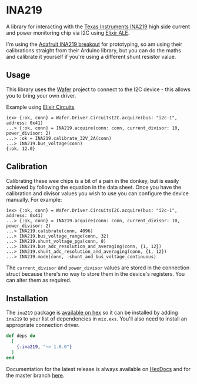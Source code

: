 # INA219

A library for interacting with the
[Texas Instruments INA219](http://www.ti.com/product/INA219)
high side current and power monitoring chip via I2C  using
[Elixir ALE](https://github.com/fhunleth/elixir_ale).

I'm using the [Adafruit INA219 breakout](https://www.adafruit.com/product/904)
for prototyping, so am using their calibrations straight from their Arduino
library, but you can do the maths and calibrate it yourself if you're using a
different shunt resistor value.

## Usage

This library uses the [Wafer](https://gitlab.com/jimsy/wafer) project to connect
to the I2C device - this allows you to bring your own driver.

Example using [Elixir Circuits](https://hex.pm/packages/circuits_i2c)

    iex> {:ok, conn} = Wafer.Driver.CircuitsI2C.acquire(bus: "i2c-1", address: 0x41)
    ...> {:ok, conn} = INA219.acquire(conn: conn, current_divisor: 10, power_divisor: 2)
    ...> :ok = INA219.calibrate_32V_2A(conn)
    ...> INA219.bus_voltage(conn)
    {:ok, 12.0}

## Calibration

Calibrating these wee chips is a bit of a pain in the donkey, but is easily
achieved by following the equation in the data sheet.  Once you have the
calibration and divisor values you wish to use you can configure the device
manually.  For example:

    iex> {:ok, conn} = Wafer.Driver.CircuitsI2C.acquire(bus: "i2c-1", address: 0x41)
    ...> {:ok, conn} = INA219.acquire(conn: conn, current_divisor: 10, power_divisor: 2)
    ...> INA219.calibrate(conn, 4096)
    ...> INA219.bus_voltage_range(conn, 32)
    ...> INA219.shunt_voltage_pga(conn, 8)
    ...> INA219.bus_adc_resolution_and_averaging(conn, {1, 12})
    ...> INA219.shunt_adc_resolution_and_averaging(conn, {1, 12})
    ...> INA219.mode(conn, :shunt_and_bus_voltage_continuous)

The `current_divisor` and `power_divisor` values are stored in the connection
struct because there's no way to store them in the device's registers.  You can
alter them as required.

## Installation

The `ina219` package is [available on hex](https://hex.pm/packages/ina219) so it
can be installed by adding `ina219` to your list of dependencies in `mix.exs`.
You'll also need to install an appropriate connection driver.

```elixir
def deps do
  [
    {:ina219, "~> 1.0.0"}
  ]
end
```


Documentation for the latest release is always available on
[HexDocs](https://hexdocs.pm/ina219/) and for the master branch
[here](https://jimsy.gitlab.io/ina219).

